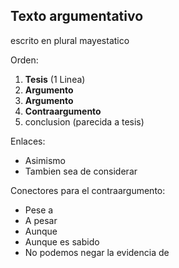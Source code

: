 ## Texto argumentativo

escrito en plural mayestatico

Orden:
1. **Tesis** (1 Linea)
2. **Argumento**
3. **Argumento**
4. **Contraargumento**
5. conclusion (parecida a tesis)

Enlaces:
- Asimismo
- Tambien sea de considerar

Conectores para el contraargumento:
- Pese a
- A pesar
- Aunque
- Aunque es sabido
- No podemos negar la evidencia de